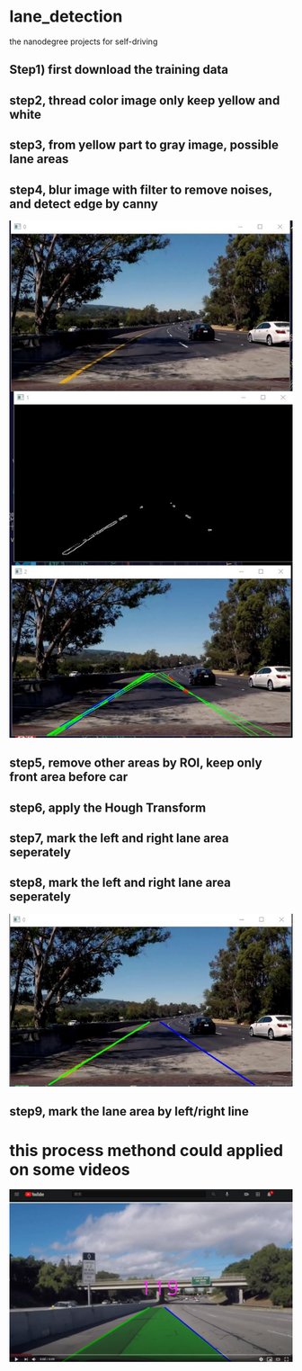 # lane_detection
 the nanodegree projects for self-driving

## Step1)  first download the training data 

## step2, thread color image only keep yellow and white

## step3, from yellow part to gray image, possible lane areas

## step4, blur image with filter to remove noises, and detect edge by canny

 ![GitHub Logo](https://github.com/choybeen/udacity_self-driving/blob/main/lane_detection_basic/Capture.JPG?raw=true)
 
## step5, remove other areas by ROI, keep only front area before car

## step6, apply the Hough Transform

## step7, mark the left and right lane area seperately

## step8, mark the left and right lane area seperately

 ![GitHub Logo](https://github.com/choybeen/udacity_self-driving/blob/main/lane_detection_basic/Capturer.JPG?raw=true)
 
## step9, mark the lane area by left/right line

# this process methond could applied on some videos

 [![Fibonacci RMI Java EE](https://github.com/choybeen/udacity_self-driving/blob/main/lane_detection_basic/Capturev.JPG?raw=true)](https://youtu.be/OIW2UMj6u9w)



